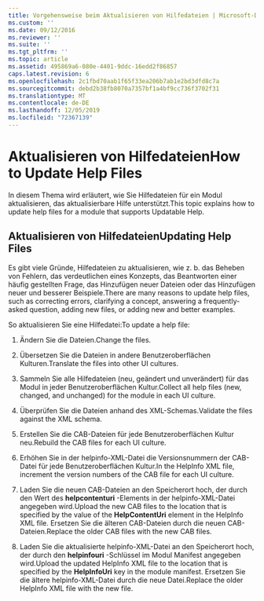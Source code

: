 ```yaml
---
title: Vorgehensweise beim Aktualisieren von Hilfedateien | Microsoft-Dokumentation
ms.custom: ''
ms.date: 09/12/2016
ms.reviewer: ''
ms.suite: ''
ms.tgt_pltfrm: ''
ms.topic: article
ms.assetid: 495869a6-080e-4401-9ddc-16edd2f86857
caps.latest.revision: 6
ms.openlocfilehash: 2c1fbd70aab1f65f33ea206b7ab1e2bd3dfd8c7a
ms.sourcegitcommit: debd2b38fb8070a7357bf1a4bf9cc736f3702f31
ms.translationtype: MT
ms.contentlocale: de-DE
ms.lasthandoff: 12/05/2019
ms.locfileid: "72367139"
---
```

# <a name="how-to-update-help-files"></a><span data-ttu-id="99e7f-102">Aktualisieren von Hilfedateien</span><span class="sxs-lookup"><span data-stu-id="99e7f-102">How to Update Help Files</span></span>

<span data-ttu-id="99e7f-103">In diesem Thema wird erläutert, wie Sie Hilfedateien für ein Modul aktualisieren, das aktualisierbare Hilfe unterstützt.</span><span class="sxs-lookup"><span data-stu-id="99e7f-103">This topic explains how to update help files for a module that supports Updatable Help.</span></span>

## <a name="updating-help-files"></a><span data-ttu-id="99e7f-104">Aktualisieren von Hilfedateien</span><span class="sxs-lookup"><span data-stu-id="99e7f-104">Updating Help Files</span></span>

<span data-ttu-id="99e7f-105">Es gibt viele Gründe, Hilfedateien zu aktualisieren, wie z. b. das Beheben von Fehlern, das verdeutlichen eines Konzepts, das Beantworten einer häufig gestellten Frage, das Hinzufügen neuer Dateien oder das Hinzufügen neuer und besserer Beispiele.</span><span class="sxs-lookup"><span data-stu-id="99e7f-105">There are many reasons to update help files, such as correcting errors, clarifying a concept, answering a frequently-asked question, adding new files, or adding new and better examples.</span></span>

<span data-ttu-id="99e7f-106">So aktualisieren Sie eine Hilfedatei:</span><span class="sxs-lookup"><span data-stu-id="99e7f-106">To update a help file:</span></span>

1. <span data-ttu-id="99e7f-107">Ändern Sie die Dateien.</span><span class="sxs-lookup"><span data-stu-id="99e7f-107">Change the files.</span></span>

2. <span data-ttu-id="99e7f-108">Übersetzen Sie die Dateien in andere Benutzeroberflächen Kulturen.</span><span class="sxs-lookup"><span data-stu-id="99e7f-108">Translate the files into other UI cultures.</span></span>

3. <span data-ttu-id="99e7f-109">Sammeln Sie alle Hilfedateien (neu, geändert und unverändert) für das Modul in jeder Benutzeroberflächen Kultur.</span><span class="sxs-lookup"><span data-stu-id="99e7f-109">Collect all help files (new, changed, and unchanged) for the module in each UI culture.</span></span>

4. <span data-ttu-id="99e7f-110">Überprüfen Sie die Dateien anhand des XML-Schemas.</span><span class="sxs-lookup"><span data-stu-id="99e7f-110">Validate the files against the XML schema.</span></span>

5. <span data-ttu-id="99e7f-111">Erstellen Sie die CAB-Dateien für jede Benutzeroberflächen Kultur neu.</span><span class="sxs-lookup"><span data-stu-id="99e7f-111">Rebuild the CAB files for each UI culture.</span></span>

6. <span data-ttu-id="99e7f-112">Erhöhen Sie in der helpinfo-XML-Datei die Versionsnummern der CAB-Datei für jede Benutzeroberflächen Kultur.</span><span class="sxs-lookup"><span data-stu-id="99e7f-112">In the HelpInfo XML file, increment the version numbers of the CAB file for each UI culture.</span></span>

7. <span data-ttu-id="99e7f-113">Laden Sie die neuen CAB-Dateien an den Speicherort hoch, der durch den Wert des **helpcontenturi** -Elements in der helpinfo-XML-Datei angegeben wird.</span><span class="sxs-lookup"><span data-stu-id="99e7f-113">Upload the new CAB files to the location that is specified by the value of the **HelpContentUri** element in the HelpInfo XML file.</span></span> <span data-ttu-id="99e7f-114">Ersetzen Sie die älteren CAB-Dateien durch die neuen CAB-Dateien.</span><span class="sxs-lookup"><span data-stu-id="99e7f-114">Replace the older CAB files with the new CAB files.</span></span>

8. <span data-ttu-id="99e7f-115">Laden Sie die aktualisierte helpinfo-XML-Datei an den Speicherort hoch, der durch den **helpinfouri** -Schlüssel im Modul Manifest angegeben wird.</span><span class="sxs-lookup"><span data-stu-id="99e7f-115">Upload the updated HelpInfo XML file to the location that is specified by the **HelpInfoUri** key in the module manifest.</span></span> <span data-ttu-id="99e7f-116">Ersetzen Sie die ältere helpinfo-XML-Datei durch die neue Datei.</span><span class="sxs-lookup"><span data-stu-id="99e7f-116">Replace the older HelpInfo XML file with the new file.</span></span>